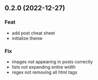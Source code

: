## 0.2.0 (2022-12-27)

### Feat

- add post cheat sheet
- initialize theme

### Fix

- images not appearing in posts correctly
- lists not expanding entire width
- regex not removing all html tags
